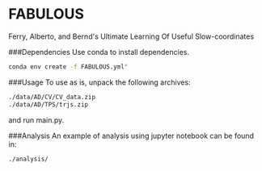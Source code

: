 # FABULOUS
Ferry, Alberto, and Bernd's Ultimate Learning Of Useful Slow-coordinates


###Dependencies
Use conda to install dependencies.
```bash
conda env create -f FABULOUS.yml"
```

###Usage
To use as is, unpack the following archives:
```bash
./data/AD/CV/CV_data.zip
./data/AD/TPS/trjs.zip
```
and run main.py.  

###Analysis
An example of analysis using jupyter notebook can be found in:
```bash
./analysis/
```